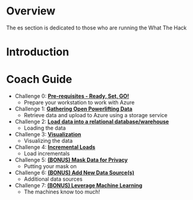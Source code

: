 # Overview

The es section is dedicated to those who are running the What The Hack

# Introduction

# Coach Guide
- Challenge 0: **[Pre-requisites - Ready, Set, GO!](00-prereqs.md)**
   - Prepare your workstation to work with Azure
- Challenge 1:  **[Gathering Open Powerlifting Data](01-data-gathering.md)**
   - Retrieve data and upload to Azure using a storage service
- Challenge 2:  **[Load data into a relational database/warehouse](02-load-data.md)**
   - Loading the data
- Challenge 3:  **[Visualization](03-visualization.md)**
   - Visualizing the data
- Challenge 4:  **[Incremental Loads](04-incrementals.md)**
   - Load incrementals
- Challenge 5:  **[(BONUS) Mask Data for Privacy](05-data-masking.md)**
   - Putting your mask on
 - Challenge 6: **[(BONUS) Add New Data Source(s)](06-new-data.md)**
   - Additional data sources
- Challenge 7:  **[(BONUS) Leverage Machine Learning](07-ml.md)**
   - The machines know too much!
